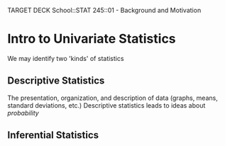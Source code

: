 TARGET DECK
School::STAT 245::01 - Background and Motivation
# Intro to Univariate Statistics
We may identify two 'kinds' of statistics

## Descriptive Statistics <!--fc-->
The presentation, organization, and description of data (graphs, means, standard deviations, etc.)
Descriptive statistics leads to ideas about *probability*
<!--ID: 1718921659214-->


## Inferential Statistics <!--fc-->